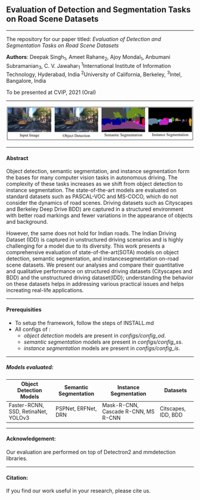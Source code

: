 ## Evaluation of Detection and Segmentation Tasks on Road Scene Datasets
------------
The repository for our paper titled: *Evaluation of Detection and Segmentation Tasks on Road Scene Datasets*

**Authors**:  Deepak Singh<sub>1</sub>,  Ameet Rahane<sub>2</sub>,  Ajoy Mondal<sub>1</sub>, Anbumani Subramanian<sub>3</sub>,  C. V. Jawahar<sub>1</sub>
<sup>1</sup>International Institute of Information Technology, Hyderabad, India <sup>2</sup>University of California, Berkeley,  <sup>3</sup>Intel, Bangalore, India

To be presented at CVIP, 2021 (Oral)

------------
<p align="center">
    <img src="https://github.com/deepakksingh/Eval_of_Det_and_Seg_Tasks/blob/main/res/github_cvip_readme.png">
</p>



------------
#### Abstract
Object detection, semantic segmentation, and instance segmentation form the bases for many computer vision tasks in autonomous driving. The complexity of these tasks increases as we shift from object detection to instance segmentation. The state-of-the-art models are evaluated on standard datasets such as PASCAL-VOC and MS-COCO, which do not consider the dynamics of road scenes. Driving datasets such as Cityscapes and Berkeley Deep Drive BDD) are captured in a structured environment with better road markings and fewer variations in the appearance of objects and background. 

However, the same does not hold for Indian roads. The Indian Driving Dataset (IDD) is captured in unstructured driving scenarios and is highly challenging for a model due to its diversity. This work presents a comprehensive evaluation of state-of-the-art(SOTA) models on object detection, semantic segmentation, and instancesegmentation on-road scene datasets. We present our analyses and compare their quantitative and qualitative performance on structured driving datasets (Cityscapes and BDD) and the unstructured driving dataset(IDD); understanding the behavior on these datasets helps in addressing various practical issues and helps increating real-life applications.

---
#### Prerequisities
- To setup the framework, follow the steps of INSTALL.md
- All configs of :
    - *object detection* models are present in *configs/config_od*.
    - *semantic segmentation* models are present in *configs/config_ss*.
    - *instance segmentation* models are present in *configs/config_is*.
---
##### Models evaluated:
| Object Detection Models  |  Semantic Segmentation | Instance Segmentation   | Datasets|
| ------------ | ------------ | ------------ | ------------ |
|Faster-RCNN, SSD, RetinaNet, YOLOv3   | PSPNet, ERFNet, DRN   | Mask-R-CNN, Cascade R-CNN,  MS R-CNN  | Citscapes, IDD, BDD

---
#### Acknowledgement:
Our evaluation are performed on top of Detectron2 and mmdetection libraries.

---
#### Citation:
If you find our work useful in your research, please cite us.



